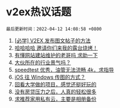 # v2ex热议话题

`最后更新时间：2022-04-12 14:08:58 +0800`

1. [[必学] V2EX 发布图文帖子的方法](https://www.v2ex.com/t/846267)
1. [哈哈哈哈 邀请你们来我的露台烧烤！](https://www.v2ex.com/t/846294)
1. [有懂网站建站维护的老哥吗 求助一下](https://www.v2ex.com/t/846332)
1. [大伙所在的行业景气吗？](https://www.v2ex.com/t/846308)
1. [speedtest 优秀，油管无法流畅 4k，求指导](https://www.v2ex.com/t/846419)
1. [iOS 往 Windows 传图的方式？](https://www.v2ex.com/t/846321)
1. [回看大学做的项目，感觉还挺好玩的](https://www.v2ex.com/t/846279)
1. [没有房贷压力之后，人真的轻松很多](https://www.v2ex.com/t/846454)
1. [求推荐家用私有云，主要是相册备份](https://www.v2ex.com/t/846374)

